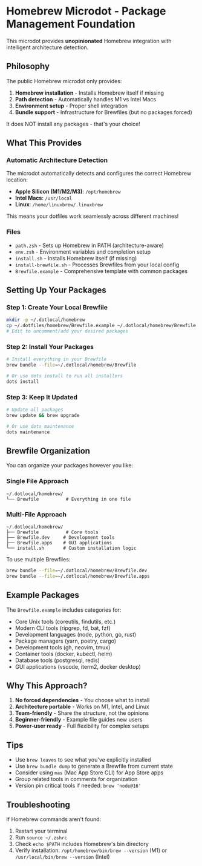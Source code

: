 # Homebrew Microdot - Package Management Foundation

This microdot provides **unopinionated** Homebrew integration with intelligent architecture detection.

## Philosophy

The public Homebrew microdot only provides:
1. **Homebrew installation** - Installs Homebrew itself if missing
2. **Path detection** - Automatically handles M1 vs Intel Macs
3. **Environment setup** - Proper shell integration
4. **Bundle support** - Infrastructure for Brewfiles (but no packages forced)

It does NOT install any packages - that's your choice!

## What This Provides

### Automatic Architecture Detection

The microdot automatically detects and configures the correct Homebrew location:
- **Apple Silicon (M1/M2/M3)**: `/opt/homebrew`
- **Intel Macs**: `/usr/local`
- **Linux**: `/home/linuxbrew/.linuxbrew`

This means your dotfiles work seamlessly across different machines!

### Files

- `path.zsh` - Sets up Homebrew in PATH (architecture-aware)
- `env.zsh` - Environment variables and completion setup
- `install.sh` - Installs Homebrew itself (if missing)
- `install-brewfile.sh` - Processes Brewfiles from your local config
- `Brewfile.example` - Comprehensive template with common packages

## Setting Up Your Packages

### Step 1: Create Your Local Brewfile

```bash
mkdir -p ~/.dotlocal/homebrew
cp ~/.dotfiles/homebrew/Brewfile.example ~/.dotlocal/homebrew/Brewfile
# Edit to uncomment/add your desired packages
```

### Step 2: Install Your Packages

```bash
# Install everything in your Brewfile
brew bundle --file=~/.dotlocal/homebrew/Brewfile

# Or use dots install to run all installers
dots install
```

### Step 3: Keep It Updated

```bash
# Update all packages
brew update && brew upgrade

# Or use dots maintenance
dots maintenance
```

## Brewfile Organization

You can organize your packages however you like:

### Single File Approach
```
~/.dotlocal/homebrew/
└── Brewfile          # Everything in one file
```

### Multi-File Approach
```
~/.dotlocal/homebrew/
├── Brewfile          # Core tools
├── Brewfile.dev     # Development tools
├── Brewfile.apps    # GUI applications
└── install.sh       # Custom installation logic
```

To use multiple Brewfiles:
```bash
brew bundle --file=~/.dotlocal/homebrew/Brewfile.dev
brew bundle --file=~/.dotlocal/homebrew/Brewfile.apps
```

## Example Packages

The `Brewfile.example` includes categories for:
- Core Unix tools (coreutils, findutils, etc.)
- Modern CLI tools (ripgrep, fd, bat, fzf)
- Development languages (node, python, go, rust)
- Package managers (yarn, poetry, cargo)
- Development tools (gh, neovim, tmux)
- Container tools (docker, kubectl, helm)
- Database tools (postgresql, redis)
- GUI applications (vscode, iterm2, docker desktop)

## Why This Approach?

1. **No forced dependencies** - You choose what to install
2. **Architecture portable** - Works on M1, Intel, and Linux
3. **Team-friendly** - Share the structure, not the opinions
4. **Beginner-friendly** - Example file guides new users
5. **Power-user ready** - Full flexibility for complex setups

## Tips

- Use `brew leaves` to see what you've explicitly installed
- Use `brew bundle dump` to generate a Brewfile from current state
- Consider using `mas` (Mac App Store CLI) for App Store apps
- Group related tools in comments for organization
- Version pin critical tools if needed: `brew 'node@16'`

## Troubleshooting

If Homebrew commands aren't found:
1. Restart your terminal
2. Run `source ~/.zshrc`
3. Check `echo $PATH` includes Homebrew's bin directory
4. Verify installation: `/opt/homebrew/bin/brew --version` (M1) or `/usr/local/bin/brew --version` (Intel)